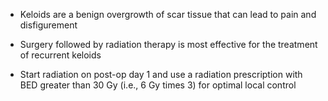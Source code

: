 - Keloids are a benign overgrowth of scar tissue that can lead to pain and disfigurement

- Surgery followed by radiation therapy is most effective for the treatment of recurrent keloids

- Start radiation on post-op day 1 and use a radiation prescription with BED greater than 30 Gy (i.e., 6 Gy times 3) for optimal local control